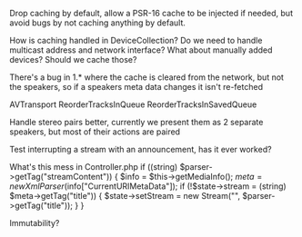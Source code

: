Drop caching by default, allow a PSR-16 cache to be injected if needed, but avoid bugs by not caching anything by default.

How is caching handled in DeviceCollection? Do we need to handle multicast address and network interface?
What about manually added devices? Should we cache those?

There's a bug in 1.* where the cache is cleared from the network, but not the speakers, so if a speakers meta data changes it isn't re-fetched

AVTransport
  ReorderTracksInQueue
  ReorderTracksInSavedQueue

Handle stereo pairs better, currently we present them as 2 separate speakers, but most of their actions are paired

Test interrupting a stream with an announcement, has it ever worked?

What's this mess in Controller.php
        if ((string) $parser->getTag("streamContent")) {
            $info = $this->getMediaInfo();
            $meta = new XmlParser($info["CurrentURIMetaData"]);
            if (!$state->stream = (string) $meta->getTag("title")) {
                $state->setStream = new Stream("", $parser->getTag("title"));
            }
        }


Immutability?
